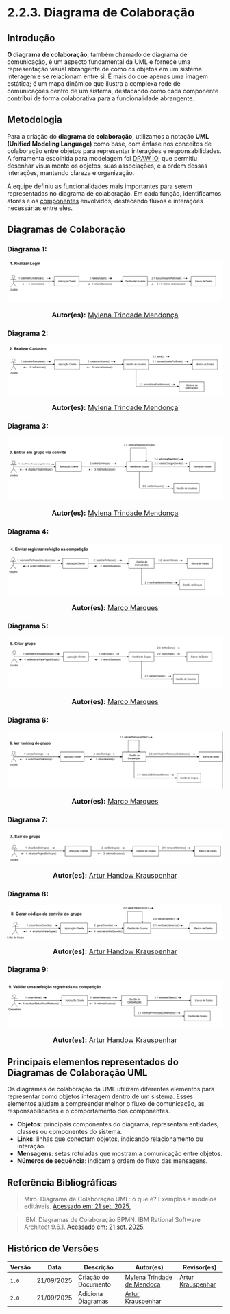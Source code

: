 # 2.2.3. Diagrama de Colaboração

## Introdução
**O diagrama de colaboração**, também chamado de diagrama de comunicação, é um aspecto fundamental da UML e fornece uma representação visual abrangente de como os objetos em um sistema interagem e se relacionam entre si. É mais do que apenas uma imagem estática; é um mapa dinâmico que ilustra a complexa rede de comunicações dentro de um sistema, destacando como cada componente contribui de forma colaborativa para a funcionalidade abrangente.

## Metodologia
Para a criação do **diagrama de colaboração**, utilizamos a notação **UML (Unified Modeling Language)** como base, com ênfase nos conceitos de colaboração entre objetos para representar interações e responsabilidades. A ferramenta escolhida para modelagem foi [DRAW IO](https://drive.google.com/file/d/1awg_r1YMSlSHJ5Cf6LpQnGJYoyf_hrP1/view), que permitiu desenhar visualmente os objetos, suas associações, e a ordem dessas interações, mantendo clareza e organização.

A equipe definiu as funcionalidades mais importantes para serem representadas no diagrama de colaboração. Em cada função, identificamos atores e os [componentes](https://unbarqdsw2025-2-turma01.github.io/2025.2-T01-G6-QueroBemEstar_Entrega_02/#/./Modelagem/ModelagemEstatica/2.1.2.DiagramaDeComponentes) envolvidos, destacando fluxos e interações necessárias entre eles.

## Diagramas de Colaboração

### Diagrama 1: 

![Diagrama de Colaboracao 1](../../assets/DiagramaColaboração/1-FazerLogin.png)
<font size="3">
<p style="text-align: center">
<b>Autor(es):</b> 
<a href="https://github.com/MylenaTrindade" target="_blank">Mylena Trindade Mendonça</a>
</p>
</font>

### Diagrama 2: 

![Diagrama de Colaboracao 2](../../assets/DiagramaColaboração/2-FazerCadastro.png)
<font size="3">
<p style="text-align: center">
<b>Autor(es):</b> 
<a href="https://github.com/MylenaTrindade" target="_blank">Mylena Trindade Mendonça</a>
</p>
</font>

### Diagrama 3: 

![Diagrama de Colaboracao 3](../../assets/DiagramaColaboração/3-EntrarViaConvite.png)
<font size="3">
<p style="text-align: center">
<b>Autor(es):</b> 
<a href="https://github.com/MylenaTrindade" target="_blank">Mylena Trindade Mendonça</a>
</p>
</font>

### Diagrama 4: 

![Diagrama de Colaboracao 4](../../assets/DiagramaColaboração/4-RegistrarRefeicao.png)
<font size="3">
<p style="text-align: center">
<b>Autor(es):</b> 
<a href="https://github.com/marcomarquesdc" target="_blank">Marco Marques</a>
</p>
</font>

### Diagrama 5: 

![Diagrama de Colaboracao 5](../../assets/DiagramaColaboração/5-CriarGruopo.png)
<font size="3">
<p style="text-align: center">
<b>Autor(es):</b> 
<a href="https://github.com/marcomarquesdc" target="_blank">Marco Marques</a>
</p>
</font>

### Diagrama 6: 

![Diagrama de Colaboracao 6](../../assets/DiagramaColaboração/6-VerRanking.png)
<font size="3">
<p style="text-align: center">
<b>Autor(es):</b> 
<a href="https://github.com/marcomarquesdc" target="_blank">Marco Marques</a>
</p>
</font>

### Diagrama 7: 

![Diagrama de Colaboracao 7](../../assets/DiagramaColaboração/7-SairGrupo.png)
<font size="3">
<p style="text-align: center">
<b>Autor(es):</b> 
<a href="https://github.com/Arturhk05" target="_blank">Artur Handow Krauspenhar</a> 
</p>
</font>

### Diagrama 8: 

![Diagrama de Colaboracao 8](../../assets/DiagramaColaboração/8-GerarCodigoConvite.png)
<font size="3">
<p style="text-align: center">
<b>Autor(es):</b> 
<a href="https://github.com/Arturhk05" target="_blank">Artur Handow Krauspenhar</a> 
</p>
</font>

### Diagrama 9: 

![Diagrama de Colaboracao 9](../../assets/DiagramaColaboração/9-ValidarRefeicao.png)
<font size="3">
<p style="text-align: center">
<b>Autor(es):</b> 
<a href="https://github.com/Arturhk05" target="_blank">Artur Handow Krauspenhar</a> 
</p>
</font>

## Principais elementos representados do Diagramas de Colaboração UML  

Os diagramas de colaboração da UML utilizam diferentes elementos para representar como objetos interagem dentro de um sistema. Esses elementos ajudam a compreender melhor o fluxo de comunicação, as responsabilidades e o comportamento dos componentes.  

- **Objetos**: principais componentes do diagrama, representam entidades, classes ou componentes do sistema.  
- **Links**: linhas que conectam objetos, indicando relacionamento ou interação.  
- **Mensagens**: setas rotuladas que mostram a comunicação entre objetos.  
- **Números de sequência**: indicam a ordem do fluxo das mensagens.  

## Referência Bibliográficas  

> Miro. Diagrama de Colaboração UML: o que é? Exemplos e modelos editáveis. [Acessado em: 21 set. 2025.](https://miro.com/pt/diagrama/o-que-e-diagrama-colaboracao-uml/) 

> IBM. Diagramas de Colaboração BPMN. IBM Rational Software Architect 9.6.1. [Acessado em: 21 set. 2025.](https://www.ibm.com/docs/pt-br/rational-soft-arch/9.6.1?topic=diagrams-bpmn-collaboration) 


## Histórico de Versões

| Versão | Data | Descrição | Autor(es) | Revisor(es) |
|--------|------|-----------|------------|--------------|
| `1.0` | 21/09/2025 | Criação do Documento | [Mylena Trindade de Mendoça](https://github.com/MylenaTrindade) | [Artur Krauspenhar](https://github.com/Arturhk05) |
| `2.0` | 21/09/2025 | Adiciona Diagramas  | [Artur Krauspenhar](https://github.com/Arturhk05) | |